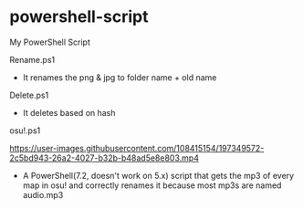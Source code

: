 # powershell-script
My PowerShell Script

Rename.ps1


- It renames the png & jpg to folder name + old name

Delete.ps1


- It deletes based on hash 







osu!.ps1



https://user-images.githubusercontent.com/108415154/197349572-2c5bd943-26a2-4027-b32b-b48ad5e8e803.mp4



- A PowerShell(7.2, doesn't work on 5.x) script that gets the mp3 of every map in osu! and correctly renames it because most mp3s are named audio.mp3

